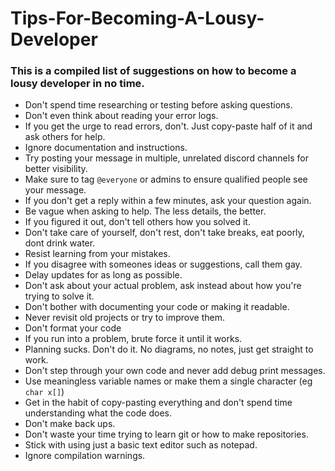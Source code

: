 # Tips-For-Becoming-A-Lousy-Developer
### This is a compiled list of suggestions on how to become a lousy developer in no time.

- Don't spend time researching or testing before asking questions.
- Don't even think about reading your error logs.
- If you get the urge to read errors, don't. Just copy-paste half of it and ask others for help.
- Ignore documentation and instructions.
- Try posting your message in multiple, unrelated discord channels for better visibility.
- Make sure to tag `@everyone` or admins to ensure qualified people see your message.
- If you don't get a reply within a few minutes, ask your question again.
- Be vague when asking to help. The less details, the better.
- If you figured it out, don't tell others how you solved it.
- Don't take care of yourself, don't rest, don't take breaks, eat poorly, dont drink water.
- Resist learning from your mistakes.
- If you disagree with someones ideas or suggestions, call them gay.
- Delay updates for as long as possible.
- Don't ask about your actual problem, ask instead about how you're trying to solve it.
- Don't bother with documenting your code or making it readable.
- Never revisit old projects or try to improve them.
- Don't format your code
- If you run into a problem, brute force it until it works.
- Planning sucks. Don't do it. No diagrams, no notes, just get straight to work.
- Don't step through your own code and never add debug print messages.
- Use meaningless variable names or make them a single character (eg `char x[]`)
- Get in the habit of copy-pasting everything and don't spend time understanding what the code does.
- Don't make back ups.
- Don't waste your time trying to learn git or how to make repositories.
- Stick with using just a basic text editor such as notepad.
- Ignore compilation warnings.
